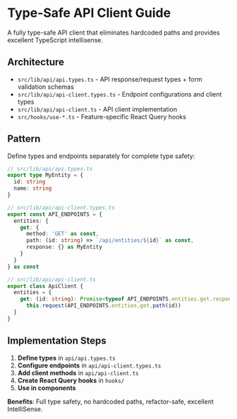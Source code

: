 # Type-Safe API Client Guide

A fully type-safe API client that eliminates hardcoded paths and provides excellent TypeScript intellisense.

## Architecture

- `src/lib/api/api.types.ts` - API response/request types + form validation schemas
- `src/lib/api/api-client.types.ts` - Endpoint configurations and client types
- `src/lib/api/api-client.ts` - API client implementation
- `src/hooks/use-*.ts` - Feature-specific React Query hooks

## Pattern

Define types and endpoints separately for complete type safety:

```typescript
// src/lib/api/api.types.ts
export type MyEntity = {
  id: string
  name: string
}

// src/lib/api/api-client.types.ts
export const API_ENDPOINTS = {
  entities: {
    get: {
      method: 'GET' as const,
      path: (id: string) => `/api/entities/${id}` as const,
      response: {} as MyEntity
    }
  }
} as const

// src/lib/api/api-client.ts
export class ApiClient {
  entities = {
    get: (id: string): Promise<typeof API_ENDPOINTS.entities.get.response> => 
      this.request(API_ENDPOINTS.entities.get.path(id))
  }
}
```

## Implementation Steps

1. **Define types** in `api/api.types.ts`
2. **Configure endpoints** in `api/api-client.types.ts`
3. **Add client methods** in `api/api-client.ts`
4. **Create React Query hooks** in `hooks/`
5. **Use in components**

**Benefits**: Full type safety, no hardcoded paths, refactor-safe, excellent IntelliSense.
